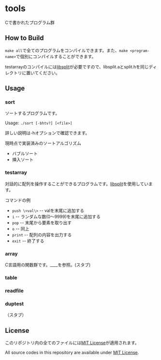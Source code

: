 # tools
Cで書かれたプログラム群

## How to Build
`make all`で全てのプログラムをコンパイルできます。また、`make <program-name>`で個別にコンパイルすることができます。

testarrayのコンパイルには[libsplit](https://github.com/meditq/split)が必要ですので、libsplit.aとsplit.hを同じディレクトリに置いてください。

## Usage

### sort
ソートするプログラムです。

Usage: `./sort [-bhtv?] [<file>]`

詳しい説明は-hオプションで確認できます。

現時点で実装済みのソートアルゴリズム
- バブルソート
- 挿入ソート

### testarray
対話的に配列を操作することができるプログラムです。[libsplit](https://github.com/meditq/split)を使用しています。

コマンドの例
- `push \<val\>` -- valを末尾に追加する
- `i` -- ランダムな数(0〜9999)を末尾に追加する
- `pop` -- 末尾から要素を取り出す
- `o` -- 同上
- `print` -- 配列の内容を出力する
- `exit` -- 終了する

### array
C言語用の関数群です。\_\_\_\_を参照。(スタブ)

### table
### readfile
### duptest
（スタブ）

## License
このリポジトリ内の全てのファイルには[MIT License](./LICENSE)が適用されます。

All source codes in this repository are available under [MIT License](./LICENSE).
